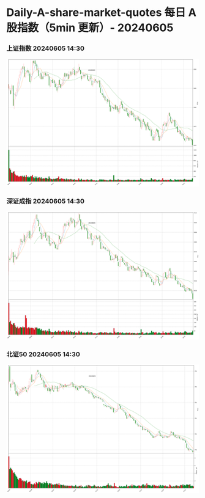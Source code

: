 
# Daily-A-share-market-quotes 每日 A 股指数（5min 更新）- 20240605

### 上证指数 20240605 14:30
![](./fig/2024/6/20240605-sh000001.png)

### 深证成指 20240605 14:30
![](./fig/2024/6/20240605-sz399001.png)

### 北证50 20240605 14:30
![](./fig/2024/6/20240605-bj899050.png)
